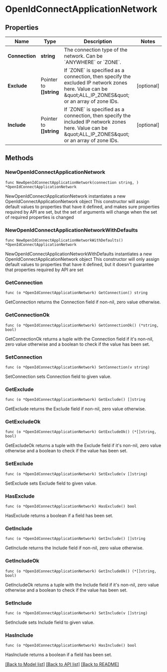 # OpenIdConnectApplicationNetwork

## Properties

Name | Type | Description | Notes
------------ | ------------- | ------------- | -------------
**Connection** | **string** | The connection type of the network. Can be &#x60;ANYWHERE&#x60; or &#x60;ZONE&#x60;.  | 
**Exclude** | Pointer to **[]string** | If &#x60;ZONE&#x60; is specified as a connection, then specify the excluded IP network zones here. Value can be \&quot;ALL_IP_ZONES\&quot; or an array of zone IDs. | [optional] 
**Include** | Pointer to **[]string** | If &#x60;ZONE&#x60; is specified as a connection, then specify the included IP network zones here. Value can be \&quot;ALL_IP_ZONES\&quot; or an array of zone IDs. | [optional] 

## Methods

### NewOpenIdConnectApplicationNetwork

`func NewOpenIdConnectApplicationNetwork(connection string, ) *OpenIdConnectApplicationNetwork`

NewOpenIdConnectApplicationNetwork instantiates a new OpenIdConnectApplicationNetwork object
This constructor will assign default values to properties that have it defined,
and makes sure properties required by API are set, but the set of arguments
will change when the set of required properties is changed

### NewOpenIdConnectApplicationNetworkWithDefaults

`func NewOpenIdConnectApplicationNetworkWithDefaults() *OpenIdConnectApplicationNetwork`

NewOpenIdConnectApplicationNetworkWithDefaults instantiates a new OpenIdConnectApplicationNetwork object
This constructor will only assign default values to properties that have it defined,
but it doesn't guarantee that properties required by API are set

### GetConnection

`func (o *OpenIdConnectApplicationNetwork) GetConnection() string`

GetConnection returns the Connection field if non-nil, zero value otherwise.

### GetConnectionOk

`func (o *OpenIdConnectApplicationNetwork) GetConnectionOk() (*string, bool)`

GetConnectionOk returns a tuple with the Connection field if it's non-nil, zero value otherwise
and a boolean to check if the value has been set.

### SetConnection

`func (o *OpenIdConnectApplicationNetwork) SetConnection(v string)`

SetConnection sets Connection field to given value.


### GetExclude

`func (o *OpenIdConnectApplicationNetwork) GetExclude() []string`

GetExclude returns the Exclude field if non-nil, zero value otherwise.

### GetExcludeOk

`func (o *OpenIdConnectApplicationNetwork) GetExcludeOk() (*[]string, bool)`

GetExcludeOk returns a tuple with the Exclude field if it's non-nil, zero value otherwise
and a boolean to check if the value has been set.

### SetExclude

`func (o *OpenIdConnectApplicationNetwork) SetExclude(v []string)`

SetExclude sets Exclude field to given value.

### HasExclude

`func (o *OpenIdConnectApplicationNetwork) HasExclude() bool`

HasExclude returns a boolean if a field has been set.

### GetInclude

`func (o *OpenIdConnectApplicationNetwork) GetInclude() []string`

GetInclude returns the Include field if non-nil, zero value otherwise.

### GetIncludeOk

`func (o *OpenIdConnectApplicationNetwork) GetIncludeOk() (*[]string, bool)`

GetIncludeOk returns a tuple with the Include field if it's non-nil, zero value otherwise
and a boolean to check if the value has been set.

### SetInclude

`func (o *OpenIdConnectApplicationNetwork) SetInclude(v []string)`

SetInclude sets Include field to given value.

### HasInclude

`func (o *OpenIdConnectApplicationNetwork) HasInclude() bool`

HasInclude returns a boolean if a field has been set.


[[Back to Model list]](../README.md#documentation-for-models) [[Back to API list]](../README.md#documentation-for-api-endpoints) [[Back to README]](../README.md)


